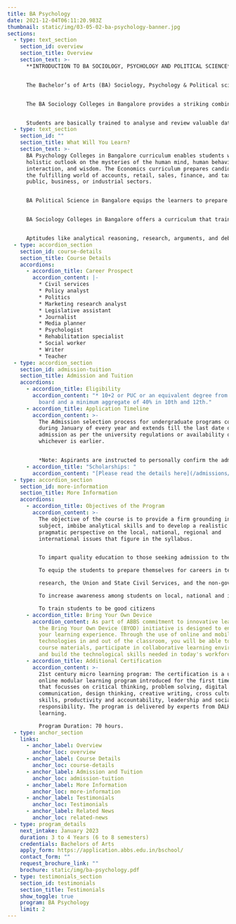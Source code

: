 ```yaml
---
title: BA Psychology
date: 2021-12-04T06:11:20.983Z
thumbnail: static/img/03-05-02-ba-psychology-banner.jpg
sections:
  - type: text_section
    section_id: overview
    section_title: Overview
    section_text: >-
      **INTRODUCTION TO BA SOCIOLOGY, PSYCHOLOGY AND POLITICAL SCIENCE**


      The Bachelor’s of Arts (BA) Sociology, Psychology & Political sciences are the latest 3-year undergraduate programs and 4-years for BA honours under Bangalore University. The BA Political Science in Bangalore is a Credit Based Semester Scheme course, spread over six semesters for BA. The syllabus of the programs has been updated. Many unique and innovative papers are being offered to stay relevant with today’s ever-changing market and circumstances, as well as the larger societal needs. 


      The BA Sociology Colleges in Bangalore provides a striking combination of subjects that allow students to enhance and develop their communication, research, presentation, and analysis skills. The program focuses on imparting concepts and abilities that enhance the student’s proficiency, creating a highly adaptive environment, and opening up opportunities to grow successfully in their respective field. 


      Students are basically trained to analyse and review valuable data and create mind-blowing concepts and ideas in the industry.
  - type: text_section
    section_id: ""
    section_title: What Will You Learn?
    section_text: >-
      BA Psychology Colleges in Bangalore curriculum enables students with a
      holistic outlook on the mysteries of the human mind, human behaviour,
      interaction, and wisdom. The Economics curriculum prepares candidates for
      the fulfilling world of accounts, retail, sales, finance, and tax in the
      public, business, or industrial sectors. 


      BA Political Science in Bangalore equips the learners to prepare themselves for careers in teaching and research, the Union and State Civil Services, and the non-governmental sector. This program expands awareness among students on local, national and international issues, and strengthens their analytical skills and capabilities. 


      BA Sociology Colleges in Bangalore offers a curriculum that trains students about the theoretical and methodological themes of Indian and global society. Students are taught to monitor, examine, and comprehend social events and implement their academic knowledge into action and practice. 


      Aptitudes like analytical reasoning, research, arguments, and debates with relevant evidence, leadership, teamwork, and logical thinking are discovered and developed to help students grow into mindful global residents.
  - type: accordion_section
    section_id: course-details
    section_title: Course Details
    accordions:
      - accordion_title: Career Prospect
        accordion_content: |-
          * Civil services
          * Policy analyst
          * Politics
          * Marketing research analyst 
          * Legislative assistant
          * Journalist
          * Media planner
          * Psychologist
          * Rehabilitation specialist 
          * Social worker
          * Writer
          * Teacher
  - type: accordion_section
    section_id: admission-tuition
    section_title: Admission and Tuition
    accordions:
      - accordion_title: Eligibility
        accordion_content: "* 10+2 or PUC or an equivalent degree from a recognized
          board and a minimum aggregate of 40% in 10th and 12th."
      - accordion_title: Application Timeline
        accordion_content: >-
          The Admission selection process for undergraduate programs commences
          during January of every year and extends till the last date of
          admission as per the university regulations or availability of seats,
          whichever is earlier.


          *Note: Aspirants are instructed to personally confirm the admission dates and timelines from the admissions office.*
      - accordion_title: "Scholarships: "
        accordion_content: "[Please read the details here](/admissions/fees-scholarships)"
  - type: accordion_section
    section_id: more-information
    section_title: More Information
    accordions:
      - accordion_title: Objectives of the Program
        accordion_content: >-
          The objective of the course is to provide a firm grounding in the
          subject, imbibe analytical skills and to develop a realistic and
          pragmatic perspective on the local, national, regional and
          international issues that figure in the syllabus.


          To impart quality education to those seeking admission to the B.A Sociology, Psychology & Political sciences course.

          To equip the students to prepare themselves for careers in teaching and

          research, the Union and State Civil Services, and the non-governmental sector.

          To increase awareness among students on local, national and international issues, and strengthen their analytical skills and capabilities.

          To train students to be good citizens
      - accordion_title: Bring Your Own Device
        accordion_content: As part of ABBS commitment to innovative learning strategies,
          the Bring Your Own Device (BYOD) initiative is designed to enhance
          your learning experience. Through the use of online and mobile
          technologies in and out of the classroom, you will be able to access
          course materials, participate in collaborative learning environments
          and build the technological skills needed in today's workforce.
      - accordion_title: Additional Certification
        accordion_content: >-
          21st century micro learning program: The certification is a unique
          online modular learning program introduced for the first time in India
          that focusses on critical thinking, problem solving, digital literacy,
          communication, design thinking, creative writing, cross cultural
          skills, productivity and accountability, leadership and social
          responsibility. The program is delivered by experts from DALHAM
          learning. 

          Program Duration: 70 hours.
  - type: anchor_section
    links:
      - anchor_label: Overview
        anchor_loc: overview
      - anchor_label: Course Details
        anchor_loc: course-details
      - anchor_label: Admission and Tuition
        anchor_loc: admission-tuition
      - anchor_label: More Information
        anchor_loc: more-information
      - anchor_label: Testimonials
        anchor_loc: Testimonials
      - anchor_label: Related News
        anchor_loc: related-news
  - type: program_details
    next_intake: January 2023
    duration: 3 to 4 Years (6 to 8 semesters)
    credentials: Bachelors of Arts
    apply_form: https://application.abbs.edu.in/bschool/
    contact_form: ""
    request_brochure_link: ""
    brochure: static/img/ba-psychology.pdf
  - type: testimonials_section
    section_id: testimonials
    section_title: Testimonials
    show_toggle: true
    program: BA Psychology
    limit: 2
---
```

